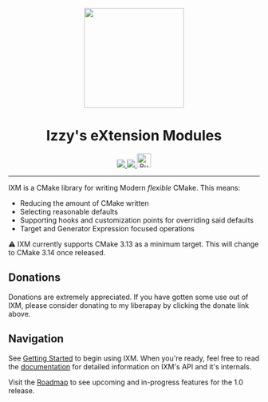 <p align="center">
  <img width="200" height="200" src="https://github.com/slurps-mad-rips/ixm/wiki/logo.png">
</p>
<h1 align="center">Izzy's eXtension Modules</h1>
<p align="center">
  <a href="LICENSE.md" target="_blank" rel="noopener noreferrer">
    <img src="https://img.shields.io/github/license/slurps-mad-rips/ixm.svg?style=for-the-badge">
  </a>
  <a href="https://liberapay.com/slurps-mad-rips/donate" target="_blank" rel="noopener noreferrer">
    <img src="https://liberapay.com/assets/widgets/donate.svg">
  </a>
  <a href='https://ko-fi.com/V7V66HAG' target="_blank" rel="noopener noreferrer">
    <img height='28' src='https://az743702.vo.msecnd.net/cdn/kofi5.png' alt='Buy Me a Coffee at ko-fi.com' />
  </a>
</p>
<hr>

IXM is a CMake library for writing Modern *flexible* CMake. This means:

 * Reducing the amount of CMake written
 * Selecting reasonable defaults
 * Supporting hooks and customization points for overriding said defaults
 * Target and Generator Expression focused operations

:warning: IXM currently supports CMake 3.13 as a minimum target. This will
change to CMake 3.14 once released.

## Donations

Donations are extremely appreciated. If you have gotten some use out of IXM,
please consider donating to my liberapay by clicking the donate link above.

## Navigation

See [Getting Started][1] to begin using
IXM. When you're ready, feel free to read the
[documentation][2] for detailed information on IXM's API
and it's internals.

Visit the [Roadmap][3] to see upcoming and
in-progress features for the 1.0 release.

[1]: https://github.com/slurps-mad-rips/ixm/wiki/Getting-Started
[2]: https://github.com/slurps-mad-rips/ixm/wiki
[3]: https://github.com/slurps-mad-rips/ixm/projects/1
